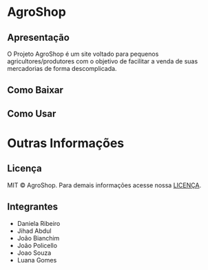 # AgroShop 

## Apresentação

O Projeto AgroShop é um site voltado para pequenos agricultores/produtores com o objetivo de facilitar a venda de suas mercadorias de forma descomplicada.

## Como Baixar


## Como Usar


# Outras Informações
## Licença

MIT © AgroShop. Para demais informações acesse nossa [LICENÇA](https://github.com/ES-UFABC/AgroShop/blob/main/LICENSE).

## Integrantes

* Daniela Ribeiro
* Jihad Abdul
* João Bianchim
* João Policello
* Joao Souza
* Luana Gomes
